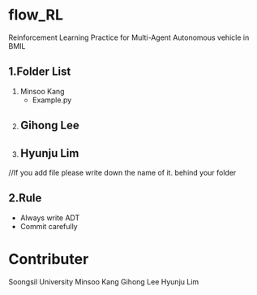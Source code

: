 # flow_RL
Reinforcement Learning Practice for Multi-Agent Autonomous vehicle in BMIL

## 1.Folder List
1. Minsoo Kang
     - Example.py
2. Gihong Lee
     -
3. Hyunju Lim
     - 
//If you add file please write down the name of it. behind your folder

## 2.Rule
- Always write ADT
- Commit carefully



# Contributer
Soongsil University
Minsoo Kang
Gihong Lee
Hyunju Lim